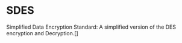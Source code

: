 # SDES
Simplified Data Encryption Standard: A simplified version of the DES encryption and Decryption.[]
